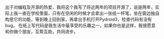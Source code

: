 出于对编程及开源的热爱，我将这个我写了将近两年的项目开源了，说是两年，实际上我一直在学校里面，只有在空闲的时候才会拿出一张纸一杆笔，坐在窗边独自构思它的功能，等到晚上回到家，再拿出手机打开Pydroid3，检查代码有没有bug。
在纸上写代码是我生活中最享受的乐趣之一，如果你也是这样，我很愿意和你做个朋友，互帮互助，共同进步。
